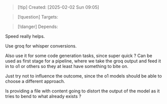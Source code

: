 
>[!tip] Created: [2025-02-02 Sun 09:05]

>[!question] Targets: 

>[!danger] Depends: 

Speed really helps.

Use groq for whisper conversions.

Also use it for some code generation tasks, since super quick ?
Can be used as first stage for a pipeline, where we take the groq output and feed it in to o1 or others so they at least have something to bite on.

Just try not to influence the outcome, since the o1 models should be able to choose a different approach.

Is providing a file with content going to distort the output of the model as it tries to bend to what already exists ?